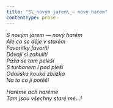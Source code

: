 ```yaml
---
title: "S\_novým jarem\_— nový harém"
contentType: prose
---
```


<section>

_S novým jarem — nový harém  
Ale co se děje v starém  
Favoritky favoriti  
Dávají si zahuliti  
Paša se tam peleší  
S turbanem i pod pleší  
Odaliska kouká zblízka  
Na to co ji potěší_

_Haréme ach haréme  
Tam jsou všechny staré mé_…_!_

</section>
